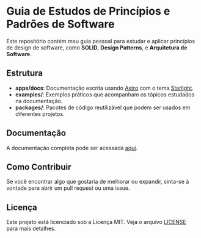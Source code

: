 # Guia de Estudos de Princípios e Padrões de Software

Este repositório contém meu guia pessoal para estudar e aplicar princípios de design de software, como **SOLID**, **Design Patterns**, e **Arquitetura de Software**. 

## Estrutura

- **apps/docs**: Documentação escrita usando [Astro](https://astro.build/) com o tema [Starlight](https://starlight.astro.build/).
- **examples/**: Exemplos práticos que acompanham os tópicos estudados na documentação.
- **packages/**: Pacotes de código reutilizável que podem ser usados em diferentes projetos.

## Documentação

A documentação completa pode ser acessada [aqui](https://eufelipe.github.io/eng-software-studies).

## Como Contribuir

Se você encontrar algo que gostaria de melhorar ou expandir, sinta-se à vontade para abrir um pull request ou uma issue.

## Licença

Este projeto está licenciado sob a Licença MIT. Veja o arquivo [LICENSE](./LICENSE) para mais detalhes.

